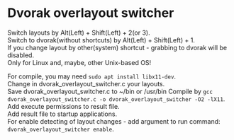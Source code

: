 # Dvorak overlayout switcher
Switch layouts by Alt(Left) + Shift(Left) + 2(or 3).  
Switch to dvorak(without shortcuts) by Alt(Left) + Shift(Left) + 1.  
If you change layout by other(system) shortcut - grabbing to dvorak will be disabled.  
Only for Linux and, maybe, other Unix-based OS!  

For compile, you may need ```sudo apt install libx11-dev```.  
Change in dvorak_overlayout_switcher.c your layouts.  
Save dvorak_overlayout_switcher.c to ~/bin or /usr/bin 
Compile by ```gcc dvorak_overlayout_switcher.c -o dvorak_overlayout_switcher -O2 -lX11```.  
Add execute permissions to result file.  
Add result file to startup applications.  
For enable detecting of layout changes - add argument to run command: ```dvorak_overlayout_switcher enable```.
